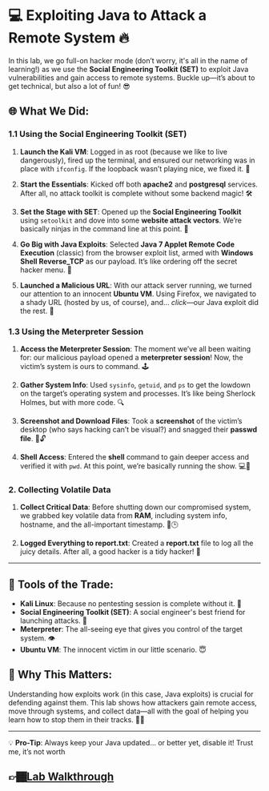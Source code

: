 # 💻 Exploiting Java to Attack a Remote System 🔥

In this lab, we go full-on hacker mode (don’t worry, it's all in the name of learning!) as we use the **Social Engineering Toolkit (SET)** to exploit Java vulnerabilities and gain access to remote systems. Buckle up—it’s about to get technical, but also a lot of fun! 😎

## 🌐 What We Did:

### 1.1 Using the Social Engineering Toolkit (SET)

1. **Launch the Kali VM**: 
   Logged in as root (because we like to live dangerously), fired up the terminal, and ensured our networking was in place with `ifconfig`. If the loopback wasn’t playing nice, we fixed it. 🔄
   
2. **Start the Essentials**: 
   Kicked off both **apache2** and **postgresql** services. After all, no attack toolkit is complete without some backend magic! 🛠️

3. **Set the Stage with SET**: 
   Opened up the **Social Engineering Toolkit** using `setoolkit` and dove into some **website attack vectors**. We’re basically ninjas in the command line at this point. 🥷

4. **Go Big with Java Exploits**: 
   Selected **Java 7 Applet Remote Code Execution** (classic) from the browser exploit list, armed with **Windows Shell Reverse_TCP** as our payload. It’s like ordering off the secret hacker menu. 🍔

5. **Launched a Malicious URL**: 
   With our attack server running, we turned our attention to an innocent **Ubuntu VM**. Using Firefox, we navigated to a shady URL (hosted by us, of course), and… *click*—our Java exploit did the rest. 🎯

### 1.3 Using the Meterpreter Session

1. **Access the Meterpreter Session**: 
   The moment we’ve all been waiting for: our malicious payload opened a **meterpreter session**! Now, the victim’s system is ours to command. 🕹️

2. **Gather System Info**: 
   Used `sysinfo`, `getuid`, and `ps` to get the lowdown on the target’s operating system and processes. It’s like being Sherlock Holmes, but with more code. 🔍

3. **Screenshot and Download Files**: 
   Took a **screenshot** of the victim’s desktop (who says hacking can’t be visual?) and snagged their **passwd file**. 🎥🔓

4. **Shell Access**: 
   Entered the **shell** command to gain deeper access and verified it with `pwd`. At this point, we’re basically running the show. 💻👑

### 2. Collecting Volatile Data

1. **Collect Critical Data**: 
   Before shutting down our compromised system, we grabbed key volatile data from **RAM**, including system info, hostname, and the all-important timestamp. 📅🕒

2. **Logged Everything to report.txt**: 
   Created a **report.txt** file to log all the juicy details. After all, a good hacker is a tidy hacker! 📝

---

## 🔧 Tools of the Trade:

- **Kali Linux**: Because no pentesting session is complete without it. 🐉
- **Social Engineering Toolkit (SET)**: A social engineer's best friend for launching attacks. 🎣
- **Meterpreter**: The all-seeing eye that gives you control of the target system. 👁️
- **Ubuntu VM**: The innocent victim in our little scenario. 😇

## 🔑 Why This Matters:

Understanding how exploits work (in this case, Java exploits) is crucial for defending against them. This lab shows how attackers gain remote access, move through systems, and collect data—all with the goal of helping you learn how to stop them in their tracks. 🚫👾

---

💡 **Pro-Tip**: Always keep your Java updated… or better yet, disable it! Trust me, it’s not worth
## 👉🏾[Lab Walkthrough]()
